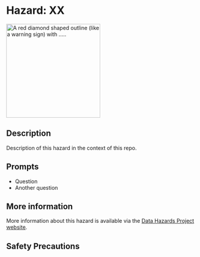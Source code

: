 # Hazard: XX

<img src="/images/XX" alt="A red diamond shaped outline (like a warning sign) with ....." width="250"/>

## Description

Description of this hazard in the context of this repo.

## Prompts

* Question
* Another question

## More information

More information about this hazard is available via the [Data Hazards Project website][1].

## Safety Precautions

[1]: https://datahazards.com/hazards/XX
